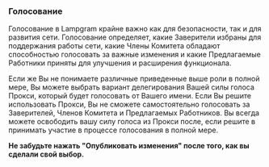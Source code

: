 ### Голосование

Голосование в Lampgram крайне важно как для безопасности, так и для развития сети. Голосование определяет, какие Заверители избраны для поддержания работы сети, какие Члены Комитета обладают способностью голосовать за важные изменения и какие Предлагаемые Работники приняты для улучшения и расширения функционала.

Если же Вы не понимаете различные приведенные выше роли в полной мере, Вы можете выбрать вариант делегирования Вашей силы голоса Прокси, который будет голосовать от Вашего имени. Если Вы решите использовать Прокси, Вы не сможете самостоятельно голосовать за Заверителей, Членов Комитета и Предлагаемых Работников. Вы всегда можете освободить вашу силу голоса из Прокси после, если решите в принимать участие в процессе голосования в полной мере.

**Не забудьте нажать "Опубликовать изменения" после того, как вы сделали свой выбор.**